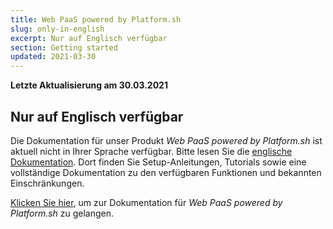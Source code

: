 ```yaml
---
title: Web PaaS powered by Platform.sh
slug: only-in-english
excerpt: Nur auf Englisch verfügbar
section: Getting started
updated: 2021-03-30
---
```


**Letzte Aktualisierung am 30.03.2021**

## Nur auf Englisch verfügbar

Die Dokumentation für unser Produkt *Web PaaS powered by Platform.sh* ist aktuell nicht in Ihrer Sprache verfügbar. Bitte lesen Sie die [englische Dokumentation](https://docs.ovh.com/gb/en/web-paas/).
Dort finden Sie Setup-Anleitungen, Tutorials sowie eine vollständige Dokumentation zu den verfügbaren Funktionen und bekannten Einschränkungen. 

[Klicken Sie hier](https://docs.ovh.com/gb/en/web-paas/), um zur Dokumentation für *Web PaaS powered by Platform.sh* zu gelangen.